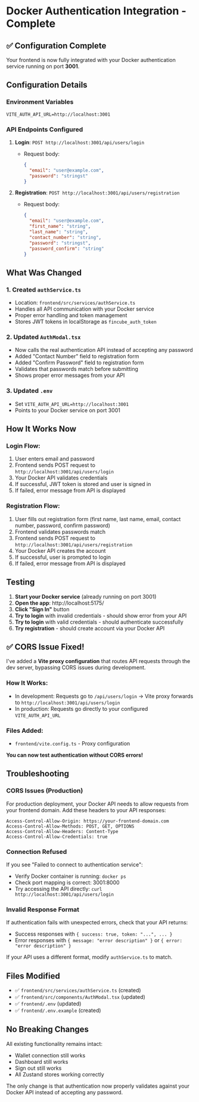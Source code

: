 # Docker Authentication Integration - Complete

## ✅ Configuration Complete

Your frontend is now fully integrated with your Docker authentication service running on port **3001**.

## Configuration Details

### Environment Variables
```env
VITE_AUTH_API_URL=http://localhost:3001
```

### API Endpoints Configured

1. **Login**: `POST http://localhost:3001/api/users/login`
   - Request body:
     ```json
     {
       "email": "user@example.com",
       "password": "stringst"
     }
     ```

2. **Registration**: `POST http://localhost:3001/api/users/registration`
   - Request body:
     ```json
     {
       "email": "user@example.com",
       "first_name": "string",
       "last_name": "string",
       "contact_number": "string",
       "password": "stringst",
       "password_confirm": "string"
     }
     ```

## What Was Changed

### 1. Created `authService.ts`
- Location: `frontend/src/services/authService.ts`
- Handles all API communication with your Docker service
- Proper error handling and token management
- Stores JWT tokens in localStorage as `fincube_auth_token`

### 2. Updated `AuthModal.tsx`
- Now calls the real authentication API instead of accepting any password
- Added "Contact Number" field to registration form
- Added "Confirm Password" field to registration form
- Validates that passwords match before submitting
- Shows proper error messages from your API

### 3. Updated `.env`
- Set `VITE_AUTH_API_URL=http://localhost:3001`
- Points to your Docker service on port 3001

## How It Works Now

### Login Flow:
1. User enters email and password
2. Frontend sends POST request to `http://localhost:3001/api/users/login`
3. Your Docker API validates credentials
4. If successful, JWT token is stored and user is signed in
5. If failed, error message from API is displayed

### Registration Flow:
1. User fills out registration form (first name, last name, email, contact number, password, confirm password)
2. Frontend validates passwords match
3. Frontend sends POST request to `http://localhost:3001/api/users/registration`
4. Your Docker API creates the account
5. If successful, user is prompted to login
6. If failed, error message from API is displayed

## Testing

1. **Start your Docker service** (already running on port 3001)
2. **Open the app**: http://localhost:5175/
3. **Click "Sign In"** button
4. **Try to login** with invalid credentials - should show error from your API
5. **Try to login** with valid credentials - should authenticate successfully
6. **Try registration** - should create account via your Docker API

## ✅ CORS Issue Fixed!

I've added a **Vite proxy configuration** that routes API requests through the dev server, bypassing CORS issues during development.

### How It Works:
- In development: Requests go to `/api/users/login` → Vite proxy forwards to `http://localhost:3001/api/users/login`
- In production: Requests go directly to your configured `VITE_AUTH_API_URL`

### Files Added:
- `frontend/vite.config.ts` - Proxy configuration

**You can now test authentication without CORS errors!**

## Troubleshooting

### CORS Issues (Production)
For production deployment, your Docker API needs to allow requests from your frontend domain. Add these headers to your API responses:

```
Access-Control-Allow-Origin: https://your-frontend-domain.com
Access-Control-Allow-Methods: POST, GET, OPTIONS
Access-Control-Allow-Headers: Content-Type
Access-Control-Allow-Credentials: true
```

### Connection Refused
If you see "Failed to connect to authentication service":
- Verify Docker container is running: `docker ps`
- Check port mapping is correct: 3001:8000
- Try accessing the API directly: `curl http://localhost:3001/api/users/login`

### Invalid Response Format
If authentication fails with unexpected errors, check that your API returns:
- Success responses with `{ success: true, token: "...", ... }`
- Error responses with `{ message: "error description" }` or `{ error: "error description" }`

If your API uses a different format, modify `authService.ts` to match.

## Files Modified

- ✅ `frontend/src/services/authService.ts` (created)
- ✅ `frontend/src/components/AuthModal.tsx` (updated)
- ✅ `frontend/.env` (updated)
- ✅ `frontend/.env.example` (created)

## No Breaking Changes

All existing functionality remains intact:
- Wallet connection still works
- Dashboard still works
- Sign out still works
- All Zustand stores working correctly

The only change is that authentication now properly validates against your Docker API instead of accepting any password.
